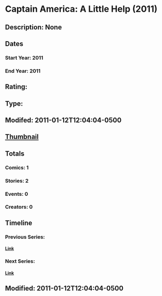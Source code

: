 # Captain America: A Little Help (2011)
## Description: None
## Dates
### Start Year: 2011
### End Year: 2011
## Rating: 
## Type: 
## Modifed: 2011-01-12T12:04:04-0500
## [Thumbnail](http://i.annihil.us/u/prod/marvel/i/mg/e/90/4d2ddf02ba36b.jpg)
## Totals
### Comics: 1
### Stories: 2
### Events: 0
### Creators: 0
## Timeline
### Previous Series: 
#### [Link]()
### Next Series: 
#### [Link]()
## Modified: 2011-01-12T12:04:04-0500